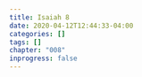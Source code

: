 ```yaml
---
title: Isaiah 8
date: 2020-04-12T12:44:33-04:00
categories: []
tags: []
chapter: "008"
inprogress: false
---
```


